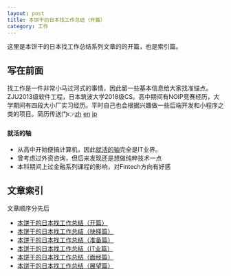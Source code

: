 ```yaml
---
layout: post
title: 本饼干的日本找工作总结（开篇）
category: 工作
--- 
```



这里是本饼干的日本找工作总结系列文章的的开篇，也是索引篇。


## 写在前面

找工作是一件非常小马过河式的事情，因此留一些基本信息给大家找准锚点。
ZJU2013级软件工程，日本筑波大学2018级CS。高中期间有NOIP竞赛经历，大学期间有四段大小厂实习经历。平时自己也会根据兴趣做一些后端开发和小程序之类的项目。简历传送门👉[zh](https://github.com/vinci7/Deedy-Resume-for-Japanese/blob/master/docs/resume-cn.pdf) [en](https://github.com/vinci7/Deedy-Resume-for-Japanese/blob/master/docs/resume.pdf) [jp](https://github.com/vinci7/Deedy-Resume-for-Japanese/blob/master/docs/resume-jp.pdf)

#### 就活的轴

* 从高中开始便搞计算机，因此[就活的轴](https://en-courage.net/column/1411)完全是IT业界。
* 曾考虑过外资咨询，但后来发现还是想做纯粹技术一点
* 本科期间上过金融系列课程的影响，对Fintech方向有好感


## 文章索引

文章顺序分先后

* [本饼干的日本找工作总结（开篇）](https://vinci7.github.io/article/jobhunting-0)
* [本饼干的日本找工作总结（抉择篇）](https://vinci7.github.io/article/jobhunting-1)
* [本饼干的日本找工作总结（准备篇）](https://vinci7.github.io/article/jobhunting-2)
* [本饼干的日本找工作总结（IT业篇）](https://vinci7.github.io/article/jobhunting-3)
* [本饼干的日本找工作总结（面经篇）](https://vinci7.github.io/article/jobhunting-4)
* [本饼干的日本找工作总结（展望篇）](https://vinci7.github.io/article/jobhunting-5)

